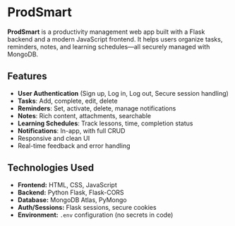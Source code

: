 # ProdSmart

**ProdSmart** is a productivity management web app built with a Flask backend and a modern JavaScript frontend. It helps users organize tasks, reminders, notes, and learning schedules—all securely managed with MongoDB.

## Features

- **User Authentication** (Sign up, Log in, Log out, Secure session handling)
- **Tasks**: Add, complete, edit, delete
- **Reminders**: Set, activate, delete, manage notifications
- **Notes**: Rich content, attachments, searchable
- **Learning Schedules**: Track lessons, time, completion status
- **Notifications**: In-app, with full CRUD
- Responsive and clean UI
- Real-time feedback and error handling
 
  

## Technologies Used

- **Frontend:** HTML, CSS, JavaScript
- **Backend:** Python Flask, Flask-CORS
- **Database:** MongoDB Atlas, PyMongo
- **Auth/Sessions:** Flask sessions, secure cookies
- **Environment:** `.env` configuration (no secrets in code)
